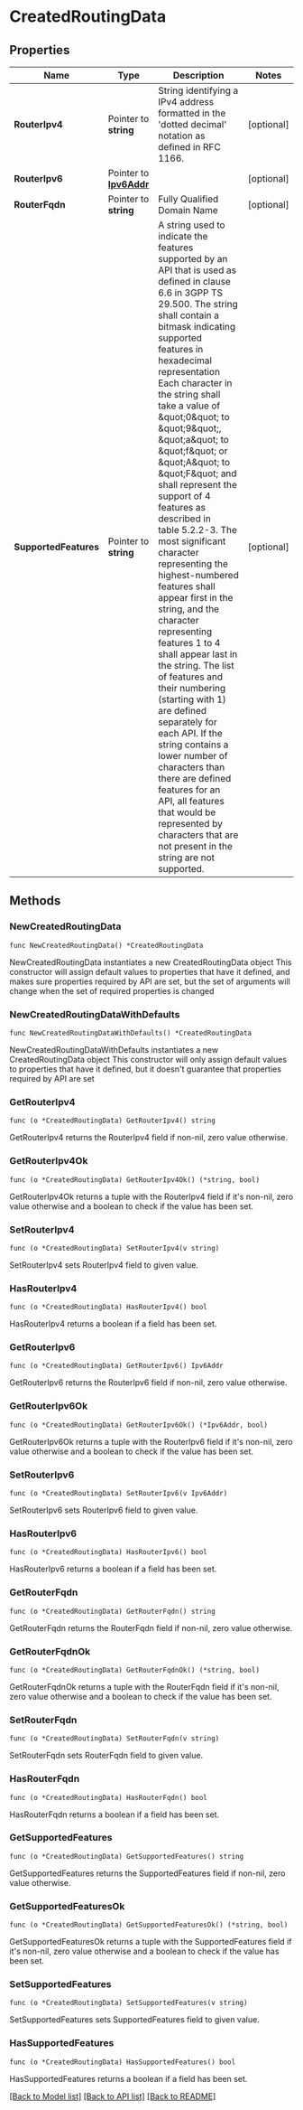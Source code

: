# CreatedRoutingData

## Properties

Name | Type | Description | Notes
------------ | ------------- | ------------- | -------------
**RouterIpv4** | Pointer to **string** | String identifying a IPv4 address formatted in the &#39;dotted decimal&#39; notation as defined in RFC 1166.  | [optional] 
**RouterIpv6** | Pointer to [**Ipv6Addr**](Ipv6Addr.md) |  | [optional] 
**RouterFqdn** | Pointer to **string** | Fully Qualified Domain Name | [optional] 
**SupportedFeatures** | Pointer to **string** | A string used to indicate the features supported by an API that is used as defined in clause  6.6 in 3GPP TS 29.500. The string shall contain a bitmask indicating supported features in  hexadecimal representation Each character in the string shall take a value of \&quot;0\&quot; to \&quot;9\&quot;,  \&quot;a\&quot; to \&quot;f\&quot; or \&quot;A\&quot; to \&quot;F\&quot; and shall represent the support of 4 features as described in  table 5.2.2-3. The most significant character representing the highest-numbered features shall  appear first in the string, and the character representing features 1 to 4 shall appear last  in the string. The list of features and their numbering (starting with 1) are defined  separately for each API. If the string contains a lower number of characters than there are  defined features for an API, all features that would be represented by characters that are not  present in the string are not supported.  | [optional] 

## Methods

### NewCreatedRoutingData

`func NewCreatedRoutingData() *CreatedRoutingData`

NewCreatedRoutingData instantiates a new CreatedRoutingData object
This constructor will assign default values to properties that have it defined,
and makes sure properties required by API are set, but the set of arguments
will change when the set of required properties is changed

### NewCreatedRoutingDataWithDefaults

`func NewCreatedRoutingDataWithDefaults() *CreatedRoutingData`

NewCreatedRoutingDataWithDefaults instantiates a new CreatedRoutingData object
This constructor will only assign default values to properties that have it defined,
but it doesn't guarantee that properties required by API are set

### GetRouterIpv4

`func (o *CreatedRoutingData) GetRouterIpv4() string`

GetRouterIpv4 returns the RouterIpv4 field if non-nil, zero value otherwise.

### GetRouterIpv4Ok

`func (o *CreatedRoutingData) GetRouterIpv4Ok() (*string, bool)`

GetRouterIpv4Ok returns a tuple with the RouterIpv4 field if it's non-nil, zero value otherwise
and a boolean to check if the value has been set.

### SetRouterIpv4

`func (o *CreatedRoutingData) SetRouterIpv4(v string)`

SetRouterIpv4 sets RouterIpv4 field to given value.

### HasRouterIpv4

`func (o *CreatedRoutingData) HasRouterIpv4() bool`

HasRouterIpv4 returns a boolean if a field has been set.

### GetRouterIpv6

`func (o *CreatedRoutingData) GetRouterIpv6() Ipv6Addr`

GetRouterIpv6 returns the RouterIpv6 field if non-nil, zero value otherwise.

### GetRouterIpv6Ok

`func (o *CreatedRoutingData) GetRouterIpv6Ok() (*Ipv6Addr, bool)`

GetRouterIpv6Ok returns a tuple with the RouterIpv6 field if it's non-nil, zero value otherwise
and a boolean to check if the value has been set.

### SetRouterIpv6

`func (o *CreatedRoutingData) SetRouterIpv6(v Ipv6Addr)`

SetRouterIpv6 sets RouterIpv6 field to given value.

### HasRouterIpv6

`func (o *CreatedRoutingData) HasRouterIpv6() bool`

HasRouterIpv6 returns a boolean if a field has been set.

### GetRouterFqdn

`func (o *CreatedRoutingData) GetRouterFqdn() string`

GetRouterFqdn returns the RouterFqdn field if non-nil, zero value otherwise.

### GetRouterFqdnOk

`func (o *CreatedRoutingData) GetRouterFqdnOk() (*string, bool)`

GetRouterFqdnOk returns a tuple with the RouterFqdn field if it's non-nil, zero value otherwise
and a boolean to check if the value has been set.

### SetRouterFqdn

`func (o *CreatedRoutingData) SetRouterFqdn(v string)`

SetRouterFqdn sets RouterFqdn field to given value.

### HasRouterFqdn

`func (o *CreatedRoutingData) HasRouterFqdn() bool`

HasRouterFqdn returns a boolean if a field has been set.

### GetSupportedFeatures

`func (o *CreatedRoutingData) GetSupportedFeatures() string`

GetSupportedFeatures returns the SupportedFeatures field if non-nil, zero value otherwise.

### GetSupportedFeaturesOk

`func (o *CreatedRoutingData) GetSupportedFeaturesOk() (*string, bool)`

GetSupportedFeaturesOk returns a tuple with the SupportedFeatures field if it's non-nil, zero value otherwise
and a boolean to check if the value has been set.

### SetSupportedFeatures

`func (o *CreatedRoutingData) SetSupportedFeatures(v string)`

SetSupportedFeatures sets SupportedFeatures field to given value.

### HasSupportedFeatures

`func (o *CreatedRoutingData) HasSupportedFeatures() bool`

HasSupportedFeatures returns a boolean if a field has been set.


[[Back to Model list]](../README.md#documentation-for-models) [[Back to API list]](../README.md#documentation-for-api-endpoints) [[Back to README]](../README.md)


